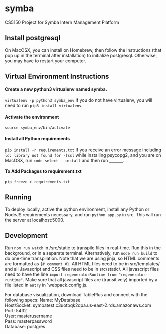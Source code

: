 # symba
CS5150 Project for Symba Intern Management Platform

## Install postgresql
On MacOSX, you can install on Homebrew, then follow the instructions (that pop up in the terminal after installation) to initialize postgresql. Otherwise, you may have to restart your computer.

## Virtual Environment Instructions
#### Create a new python3 virtualenv named symba.
`virtualenv -p python3 symba_env`
If you do not have virtualenv, you will need to run `pip3 install virtualenv`.

#### Activate the environment
`source symba_env/bin/activate`

#### Install all Python requirements
`pip install -r requirements.txt`
If you receive an error message including `ld: library not found for -lssl` while installing psycopg2, and you are on MacOSX, run `code-select --install` and then run _______.

#### To Add Packages to requirement.txt 
`pip freeze > requirements.txt`

## Running
To deploy locally, active the python environment, install any Python or NodeJS requirements necessary, and run `python app.py` in src. This will run the server at localhost:5000.

## Development
Run `npm run watch` in /src/static to transpile files in real-time. Run this in the background, or in a separate terminal. Alternatively, run `node run build` to do one-time transpilation.
Note that we are using jinja, so HTML comments are formatted as `{# comment #}`.
All HTML files need to be in src/templates/ and all Javascript and CSS files need to be in src/static/.
All javascript files need to have the line `import regeneratorRuntime from "regenerator-runtime"`.
Make sure that all javascript files are (transitively) imported by a file listed in `entry` in `webpack.config.js.

For database visualization, download TablePlus and connect with the following specs:
Name: MyDatabase  
Host/Socket: symbatest.c3uotbqk2qpa.us-east-2.rds.amazonaws.com   
Port: 5432  
User: masterusername   
Pass: masterpassword  
Database: postgres
